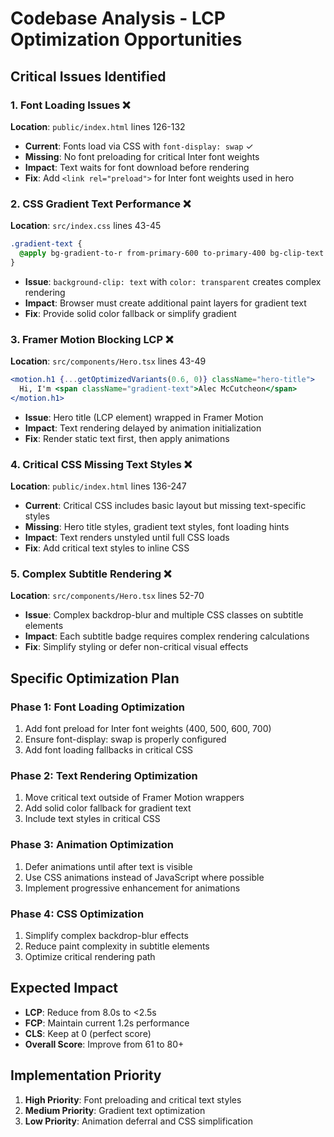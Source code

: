 # Codebase Analysis - LCP Optimization Opportunities

## Critical Issues Identified

### 1. **Font Loading Issues** ❌
**Location**: `public/index.html` lines 126-132
- **Current**: Fonts load via CSS with `font-display: swap` ✓
- **Missing**: No font preloading for critical Inter font weights
- **Impact**: Text waits for font download before rendering
- **Fix**: Add `<link rel="preload">` for Inter font weights used in hero

### 2. **CSS Gradient Text Performance** ❌
**Location**: `src/index.css` lines 43-45
```css
.gradient-text {
  @apply bg-gradient-to-r from-primary-600 to-primary-400 bg-clip-text text-transparent;
}
```
- **Issue**: `background-clip: text` with `color: transparent` creates complex rendering
- **Impact**: Browser must create additional paint layers for gradient text
- **Fix**: Provide solid color fallback or simplify gradient

### 3. **Framer Motion Blocking LCP** ❌
**Location**: `src/components/Hero.tsx` lines 43-49
```jsx
<motion.h1 {...getOptimizedVariants(0.6, 0)} className="hero-title">
  Hi, I'm <span className="gradient-text">Alec McCutcheon</span>
</motion.h1>
```
- **Issue**: Hero title (LCP element) wrapped in Framer Motion
- **Impact**: Text rendering delayed by animation initialization
- **Fix**: Render static text first, then apply animations

### 4. **Critical CSS Missing Text Styles** ❌
**Location**: `public/index.html` lines 136-247
- **Current**: Critical CSS includes basic layout but missing text-specific styles
- **Missing**: Hero title styles, gradient text styles, font loading hints
- **Impact**: Text renders unstyled until full CSS loads
- **Fix**: Add critical text styles to inline CSS

### 5. **Complex Subtitle Rendering** ❌
**Location**: `src/components/Hero.tsx` lines 52-70
- **Issue**: Complex backdrop-blur and multiple CSS classes on subtitle elements
- **Impact**: Each subtitle badge requires complex rendering calculations
- **Fix**: Simplify styling or defer non-critical visual effects

## Specific Optimization Plan

### Phase 1: Font Loading Optimization
1. Add font preload for Inter font weights (400, 500, 600, 700)
2. Ensure font-display: swap is properly configured
3. Add font loading fallbacks in critical CSS

### Phase 2: Text Rendering Optimization
1. Move critical text outside of Framer Motion wrappers
2. Add solid color fallback for gradient text
3. Include text styles in critical CSS

### Phase 3: Animation Optimization
1. Defer animations until after text is visible
2. Use CSS animations instead of JavaScript where possible
3. Implement progressive enhancement for animations

### Phase 4: CSS Optimization
1. Simplify complex backdrop-blur effects
2. Reduce paint complexity in subtitle elements
3. Optimize critical rendering path

## Expected Impact
- **LCP**: Reduce from 8.0s to <2.5s
- **FCP**: Maintain current 1.2s performance
- **CLS**: Keep at 0 (perfect score)
- **Overall Score**: Improve from 61 to 80+

## Implementation Priority
1. **High Priority**: Font preloading and critical text styles
2. **Medium Priority**: Gradient text optimization
3. **Low Priority**: Animation deferral and CSS simplification
